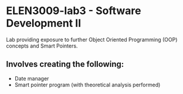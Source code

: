 # ELEN3009-lab3 - Software Development II
Lab providing exposure to further Object Oriented Programming (OOP) concepts and Smart Pointers.
## Involves creating the following:

* Date manager
* Smart pointer program (with theoretical analysis performed)
